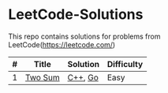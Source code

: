 # LeetCode-Solutions
This repo contains solutions for problems from LeetCode(https://leetcode.com/)

|#|Title|Solution|Difficulty|
|---|---|---|---|
|1|[Two Sum](https://leetcode.com/problems/two-sum/)| [C++](./algorithms/cpp/twoSum/twoSum.cpp), [Go](./algorithms/golang/twoSum/twoSum.go)|Easy|
